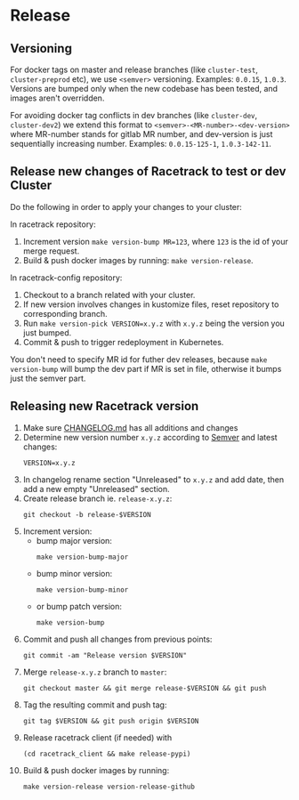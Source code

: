 # Release

## Versioning

For docker tags on master and release branches (like `cluster-test`, `cluster-preprod` etc),
we use `<semver>` versioning. Examples: `0.0.15`, `1.0.3`.
Versions are bumped only when the new codebase has been tested, and images aren't overridden.

For avoiding docker tag conflicts in dev branches (like `cluster-dev`, `cluster-dev2`)
we extend this format to `<semver>-<MR-number>-<dev-version>`
where MR-number stands for gitlab MR number, and dev-version is just sequentially increasing number.
Examples: `0.0.15-125-1`, `1.0.3-142-11`.

## Release new changes of Racetrack to test or dev Cluster

Do the following in order to apply your changes to your cluster:

In racetrack repository:

1. Increment version `make version-bump MR=123`, where `123` is the id of your merge request.
1. Build & push docker images by running: `make version-release`.

In racetrack-config repository:

1. Checkout to a branch related with your cluster.
1. If new version involves changes in kustomize files, reset repository to corresponding branch.
1. Run `make version-pick VERSION=x.y.z` with `x.y.z` being the version you just bumped.
1. Commit & push to trigger redeployment in Kubernetes.

You don't need to specify MR id for futher dev releases, because `make version-bump` 
will bump the dev part if MR is set in file, otherwise it bumps just the semver part.

## Releasing new Racetrack version

1. Make sure [CHANGELOG.md](../CHANGELOG.md) has all additions and changes
1. Determine new version number `x.y.z` according to [Semver](https://semver.org/) and latest changes:
   ```
   VERSION=x.y.z
   ```
1. In changelog rename section "Unreleased" to `x.y.z` and add date, then
   add a new empty "Unreleased" section.
1. Create release branch ie. `release-x.y.z`:
   ```
   git checkout -b release-$VERSION
   ```
1. Increment version:
    - bump major version:
      ```
      make version-bump-major
      ```
    - bump minor version:
      ```
      make version-bump-minor
      ```
    - or bump patch version:
      ```
      make version-bump
      ```
1. Commit and push all changes from previous points:
   ```
   git commit -am "Release version $VERSION"
   ```
1. Merge `release-x.y.z` branch to `master`:
   ```
   git checkout master && git merge release-$VERSION && git push
   ```
1. Tag the resulting commit and push tag:
   ```
   git tag $VERSION && git push origin $VERSION
   ```
1. Release racetrack client (if needed) with
   ```
   (cd racetrack_client && make release-pypi)
   ```
1. Build & push docker images by running:
   ```
   make version-release version-release-github
   ```
